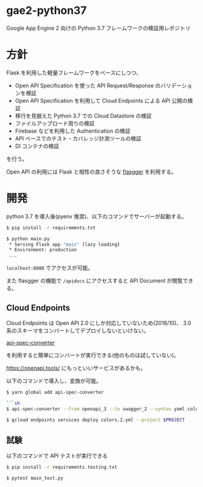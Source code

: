 # gae2-python37

Google App Engine 2 向けの Python 3.7 フレームワークの検証用レポジトリ

# 方針
Flask を利用した軽量フレームワークをベースにしつつ、

- Open API Specification を使った API Request/Response のバリデーションを検証
- Open API Specification を利用して Cloud Endpoints による API 公開の検証
- 移行を見据えた Python 3.7 での Cloud Datastore の検証
- ファイルアップロード周りの検証
- Firebase などを利用した Authentication の検証
- API ベースでのテスト・カバレッジ計測ツールの検証
- DI コンテナの検証

を行う。

Open API の利用には Flask と相性の良さそうな [flasgger](https://github.com/rochacbruno/flasgger) を利用する。

# 開発

python 3.7 を導入後(pyenv 推奨)、以下のコマンドでサーバーが起動する。

```sh
$ pip install -r requirements.txt

$ python main.py
 * Serving Flask app "main" (lazy loading)
 * Environment: production
 ...
```

`localhost:8080` でアクセスが可能。

また flasgger の機能で `/apidocs` にアクセスすると API Document が閲覧できる。


## Cloud Endpoints

Cloud Endpoints は Open API 2.0 にしか対応していないため(2018/10)、
3.0 系のスキーマをコンバートしてデプロイしないといけない。

[api-spec-converter](https://github.com/LucyBot-Inc/api-spec-converter)

を利用すると簡単にコンバートが実行できる(他のものは試していない)。

https://openapi.tools/ にもっといいサービスがあるかも。

以下のコマンドで導入し、変換が可能。

```sh
$ yarn global add api-spec-converter

```sh
$ api-spec-converter --from openapi_3 --to swagger_2 --syntax yaml colors.yml > colors.2.yml
```

```sh
$ gcloud endpoints services deploy colors.2.yml --project $PROJECT
```


## 試験

以下のコマンドで API テストが実行できる

```sh
$ pip install -r requirements.testing.txt

$ pytest main_test.py
```
